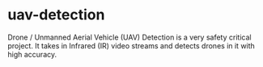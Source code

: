 # uav-detection
Drone / Unmanned Aerial Vehicle (UAV) Detection is a very safety critical project. It takes in Infrared (IR) video streams and detects drones in it with high accuracy.
